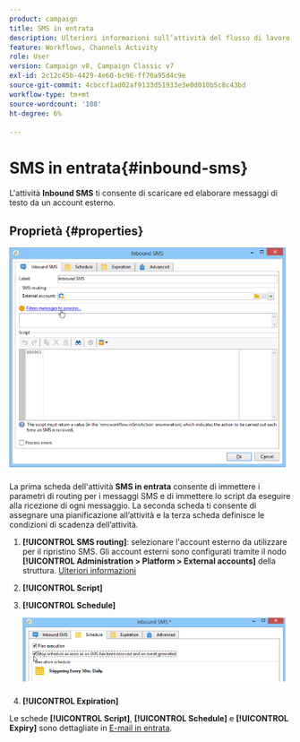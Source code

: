 ```yaml
---
product: campaign
title: SMS in entrata
description: Ulteriori informazioni sull’attività del flusso di lavoro SMS in entrata
feature: Workflows, Channels Activity
role: User
version: Campaign v8, Campaign Classic v7
exl-id: 2c12c45b-4429-4e60-bc96-ff70a95d4c9e
source-git-commit: 4cbccf1ad02af9133d51933e3e0d010b5c8c43bd
workflow-type: tm+mt
source-wordcount: '108'
ht-degree: 6%

---
```


# SMS in entrata{#inbound-sms}



L&#39;attività **Inbound SMS** ti consente di scaricare ed elaborare messaggi di testo da un account esterno.

## Proprietà {#properties}

![](assets/sms_rec_edit.png)

La prima scheda dell&#39;attività **SMS in entrata** consente di immettere i parametri di routing per i messaggi SMS e di immettere lo script da eseguire alla ricezione di ogni messaggio. La seconda scheda ti consente di assegnare una pianificazione all’attività e la terza scheda definisce le condizioni di scadenza dell’attività.

1. **[!UICONTROL SMS routing]**: selezionare l&#39;account esterno da utilizzare per il ripristino SMS. Gli account esterni sono configurati tramite il nodo **[!UICONTROL Administration > Platform > External accounts]** della struttura. [Ulteriori informazioni](../../v8/config/external-accounts.md)
1. **[!UICONTROL Script]**
1. **[!UICONTROL Schedule]**

   ![](assets/sms_rec_edit_2.png)

1. **[!UICONTROL Expiration]**

Le schede **[!UICONTROL Script]**, **[!UICONTROL Schedule]** e **[!UICONTROL Expiry]** sono dettagliate in [E-mail in entrata](inbound-emails.md).
